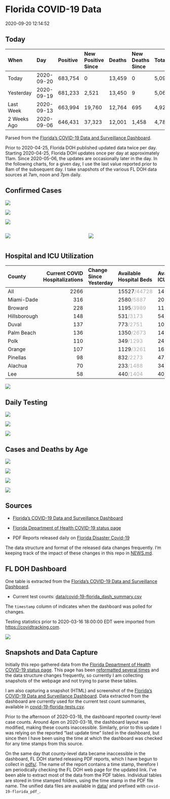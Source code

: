 Florida COVID-19 Data
================
2020-09-20 12:14:52

## Today

| When        | Day        | Positive | New Positive Since | Deaths | New Deaths Since | Total     |
| :---------- | :--------- | :------- | :----------------- | :----- | :--------------- | :-------- |
| Today       | 2020-09-20 | 683,754  | 0                  | 13,459 | 0                | 5,095,089 |
| Yesterday   | 2020-09-19 | 681,233  | 2,521              | 13,450 | 9                | 5,068,554 |
| Last Week   | 2020-09-13 | 663,994  | 19,760             | 12,764 | 695              | 4,923,930 |
| 2 Weeks Ago | 2020-09-06 | 646,431  | 37,323             | 12,001 | 1,458            | 4,784,770 |

Parsed from the [Florida’s COVID-19 Data and Surveillance
Dashboard](https://fdoh.maps.arcgis.com/apps/opsdashboard/index.html#/8d0de33f260d444c852a615dc7837c86).

Prior to 2020-04-25, Florida DOH published updated data twice per day.
Starting 2020-04-25, Florida DOH updates once per day at approximately
11am. Since 2020-05-06, the updates are occasionally later in the day.
In the following charts, for a given day, I use the last value reported
prior to 8am of the subsequent day. I take snapshots of the various FL
DOH data sources at 7am, noon and 7pm daily.

## Confirmed Cases

![](plots/covid-19-florida-daily-test-changes.png)

![](plots/covid-19-florida-deaths-by-day.png)

![](plots/covid-19-florida-county-top-6.png)

<div class="columns">

<div class="column is-full-mobile">

![](plots/covid-19-florida-testing.png)

</div>

<div class="column is-full-mobile">

![](plots/covid-19-florida-total-positive.png)

</div>

</div>

## Hospital and ICU Utilization

| County       | Current COVID Hospitalizations | Change Since Yesterday | Available Hospital Beds                      | Available ICU Beds                         |
| :----------- | -----------------------------: | :--------------------- | :------------------------------------------- | :----------------------------------------- |
| All          |                           2266 |                        | 15527<span style="color: #aaa">/44728</span> | 1457<span style="color: #aaa">/4542</span> |
| Miami-Dade   |                            316 |                        | 2580<span style="color: #aaa">/5887</span>   | 205<span style="color: #aaa">/720</span>   |
| Broward      |                            228 |                        | 1195<span style="color: #aaa">/3989</span>   | 111<span style="color: #aaa">/351</span>   |
| Hillsborough |                            148 |                        | 531<span style="color: #aaa">/3173</span>    | 54<span style="color: #aaa">/324</span>    |
| Duval        |                            137 |                        | 773<span style="color: #aaa">/2751</span>    | 100<span style="color: #aaa">/322</span>   |
| Palm Beach   |                            136 |                        | 1350<span style="color: #aaa">/2673</span>   | 149<span style="color: #aaa">/257</span>   |
| Polk         |                            110 |                        | 349<span style="color: #aaa">/1293</span>    | 24<span style="color: #aaa">/127</span>    |
| Orange       |                            107 |                        | 1129<span style="color: #aaa">/3261</span>   | 167<span style="color: #aaa">/237</span>   |
| Pinellas     |                             98 |                        | 832<span style="color: #aaa">/2273</span>    | 47<span style="color: #aaa">/235</span>    |
| Alachua      |                             70 |                        | 233<span style="color: #aaa">/1488</span>    | 34<span style="color: #aaa">/274</span>    |
| Lee          |                             58 |                        | 440<span style="color: #aaa">/1404</span>    | 40<span style="color: #aaa">/99</span>     |

![](plots/covid-19-florida-icu-usage.png)

## Daily Testing

![](plots/covid-19-florida-tests-per-case.png)

<!-- ![](plots/covid-19-florida-change-new-cases.png) -->

![](plots/covid-19-florida-tests-percent-positive.png)

![](plots/covid-19-florida-test-and-case-growth.png)

## Cases and Deaths by Age

![](plots/covid-19-florida-weekly-events-by-age.png)

![](plots/covid-19-florida-age.png)

![](plots/covid-19-florida-age-deaths.png)

![](plots/covid-19-florida-age-sex.png)

## Sources

  - [Florida’s COVID-19 Data and Surveillance
    Dashboard](https://fdoh.maps.arcgis.com/apps/opsdashboard/index.html#/8d0de33f260d444c852a615dc7837c86)

  - [Florida Department of Health COVID-19 status
    page](http://www.floridahealth.gov/diseases-and-conditions/COVID-19/)

  - PDF Reports released daily on [Florida Disaster
    Covid-19](http://www.floridahealth.gov/diseases-and-conditions/COVID-19/)

The data structure and format of the released data changes frequently.
I’m keeping track of the impact of these changes in this repo in
[NEWS.md](NEWS.md).

## FL DOH Dashboard

One table is extracted from the [Florida’s COVID-19 Data and
Surveillance
Dashboard](https://fdoh.maps.arcgis.com/apps/opsdashboard/index.html#/8d0de33f260d444c852a615dc7837c86).

  - Current test counts:
    [data/covid-19-florida\_dash\_summary.csv](data/covid-19-florida_dash_summary.csv)

The `timestamp` column of indicates when the dashboard was polled for
changes.

Testing statistics prior to 2020-03-16 18:00:00 EDT were imported from
<https://covidtracking.com>.

![](screenshots/fodh_maps_arcgis_com__apps__opsdashboard.png)

## Snapshots and Data Capture

Initially this repo gathered data from the [Florida Department of Health
COVID-19 status
page](http://www.floridahealth.gov/diseases-and-conditions/COVID-19/).
This page has been [reformatted several
times](screenshots/floridahealth_gov__diseases-and-conditions__COVID-19.png)
and the data structure changes frequently, so currently I am collecting
snapshots of the webpage and not trying to parse these tables.

I am also capturing a snapshot (HTML) and screenshot of the [Florida’s
COVID-19 Data and Surveillance
Dashboard](https://fdoh.maps.arcgis.com/apps/opsdashboard/index.html#/8d0de33f260d444c852a615dc7837c86).
Data extracted from the dashboard are currently used for the current
test count summaries, available in
[covid-19-florida-tests.csv](covid-19-florida-tests.csv).

Prior to the afternoon of 2020-03-18, the dashboard reported
county-level case counts. Around 4pm on 2020-03-18, the dashboard layout
was modified, making these counts inaccessible. Similarly, prior to this
update I was relying on the reported “last update time” listed in the
dashboard, but since then I have been using the time at which the
dashboard was checked for any time stamps from this source.

On the same day that county-level data became inaccessible in the
dashboard, FL DOH started releasing PDF reports, which I have begun to
collect in [pdfs/](pdfs/). The name of the report contains a time stamp,
therefore I am periodically checking the FL DOH web page for the updated
link. I’ve been able to extract most of the data from the PDF tables.
Individual tables are stored in time stamped folders, using the time
stamp in the PDF file name. The unified data files are available in
[data/](data/) and prefixed with `covid-19-florida_pdf_`.
